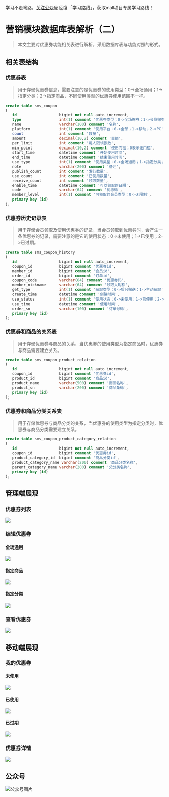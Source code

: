 学习不走弯路，[关注公众号](#公众号) 回复「学习路线」，获取mall项目专属学习路线！

# 营销模块数据库表解析（二）

> 本文主要对优惠券功能相关表进行解析，采用数据库表与功能对照的形式。

## 相关表结构

### 优惠券表

> 用于存储优惠券信息，需要注意的是优惠券的使用类型：0->全场通用；1->指定分类；2->指定商品，不同使用类型的优惠券使用范围不一样。

```sql
create table sms_coupon
(
   id                   bigint not null auto_increment,
   type                 int(1) comment '优惠卷类型；0->全场赠券；1->会员赠券；2->购物赠券；3->注册赠券',
   name                 varchar(100) comment '名称',
   platform             int(1) comment '使用平台：0->全部；1->移动；2->PC',
   count                int comment '数量',
   amount               decimal(10,2) comment '金额',
   per_limit            int comment '每人限领张数',
   min_point            decimal(10,2) comment '使用门槛；0表示无门槛',
   start_time           datetime comment '开始使用时间',
   end_time             datetime comment '结束使用时间',
   use_type             int(1) comment '使用类型：0->全场通用；1->指定分类；2->指定商品',
   note                 varchar(200) comment '备注',
   publish_count        int comment '发行数量',
   use_count            int comment '已使用数量',
   receive_count        int comment '领取数量',
   enable_time          datetime comment '可以领取的日期',
   code                 varchar(64) comment '优惠码',
   member_level         int(1) comment '可领取的会员类型：0->无限制',
   primary key (id)
);
```

### 优惠券历史记录表

> 用于存储会员领取及使用优惠券的记录，当会员领取到优惠券时，会产生一条优惠券的记录，需要注意的是它的使用状态：0->未使用；1->已使用；2->已过期。

```sql
create table sms_coupon_history
(
   id                   bigint not null auto_increment,
   coupon_id            bigint comment '优惠券id',
   member_id            bigint comment '会员id',
   order_id             bigint comment '订单id',
   coupon_code          varchar(64) comment '优惠券码',
   member_nickname      varchar(64) comment '领取人昵称',
   get_type             int(1) comment '获取类型：0->后台赠送；1->主动获取',
   create_time          datetime comment '创建时间',
   use_status           int(1) comment '使用状态：0->未使用；1->已使用；2->已过期',
   use_time             datetime comment '使用时间',
   order_sn             varchar(100) comment '订单号码',
   primary key (id)
);
```

### 优惠券和商品的关系表

> 用于存储优惠券与商品的关系，当优惠券的使用类型为指定商品时，优惠券与商品需要建立关系。

```sql
create table sms_coupon_product_relation
(
   id                   bigint not null auto_increment,
   coupon_id            bigint comment '优惠券id',
   product_id           bigint comment '商品id',
   product_name         varchar(500) comment '商品名称',
   product_sn           varchar(200) comment '商品条码',
   primary key (id)
);
```

### 优惠券和商品分类关系表

> 用于存储优惠券与商品分类的关系，当优惠券的使用类型为指定分类时，优惠券与商品分类需要建立关系。

```sql
create table sms_coupon_product_category_relation
(
   id                   bigint not null auto_increment,
   coupon_id            bigint comment '优惠券id',
   product_category_id  bigint comment '商品分类id',
   product_category_name varchar(200) comment '商品分类名称',
   parent_category_name varchar(200) comment '父分类名称',
   primary key (id)
);
```

## 管理端展现

### 优惠券列表
![](../images/database_screen_84.png)

### 编辑优惠券

#### 全场通用
![](../images/database_screen_85.png)

#### 指定商品
![](../images/database_screen_86.png)

#### 指定分类
![](../images/database_screen_87.png)

### 查看优惠券
![](../images/database_screen_88.png)

## 移动端展现

### 我的优惠券

#### 未使用
![](../images/database_screen_89.png)

#### 已使用
![](../images/database_screen_90.png)

#### 已过期
![](../images/database_screen_91.png)

### 优惠券详情
![](../images/database_screen_92.png)

## 公众号

![公众号图片](http://macro-oss.oss-cn-shenzhen.aliyuncs.com/mall/banner/qrcode_for_macrozheng_258.jpg)


